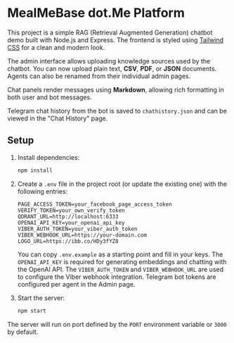 # MealMeBase dot.Me Platform

This project is a simple RAG (Retrieval Augmented Generation) chatbot demo built with Node.js and Express. The frontend is styled using [Tailwind CSS](https://tailwindcss.com) for a clean and modern look.

The admin interface allows uploading knowledge sources used by the chatbot. You can now upload plain text, **CSV**, **PDF**, or **JSON** documents. Agents can also be renamed from their individual admin pages.

Chat panels render messages using **Markdown**, allowing rich formatting in both user and bot messages.

Telegram chat history from the bot is saved to `chathistory.json` and can be viewed in the "Chat History" page.

## Setup

1. Install dependencies:
   ```bash
   npm install
   ```

2. Create a `.env` file in the project root (or update the existing one) with the following entries:
   ```env
   PAGE_ACCESS_TOKEN=your_facebook_page_access_token
   VERIFY_TOKEN=your_own_verify_token
   QDRANT_URL=http://localhost:6333
   OPENAI_API_KEY=your_openai_api_key
   VIBER_AUTH_TOKEN=your_viber_auth_token
   VIBER_WEBHOOK_URL=https://your-domain.com
   LOGO_URL=https://ibb.co/HDy3fYZ8
   ```
   You can copy `.env.example` as a starting point and fill in your keys.
   The `OPENAI_API_KEY` is required for generating embeddings and chatting with the OpenAI API.
   The `VIBER_AUTH_TOKEN` and `VIBER_WEBHOOK_URL` are used to configure the Viber webhook integration.
   Telegram bot tokens are configured per agent in the Admin page.

3. Start the server:
   ```bash
   npm start
   ```

The server will run on port defined by the `PORT` environment variable or `3000` by default.
